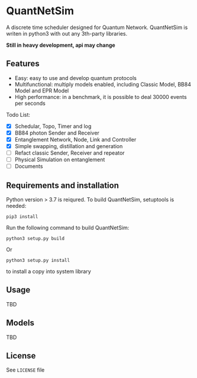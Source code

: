 # QuantNetSim

A discrete time scheduler designed for Quantum Network. QuantNetSim is writen in python3 with out any 3th-party libraries.

**Still in heavy development, api may change**

## Features
* Easy: easy to use and develop quantum protocols
* Multifunctional: multiply models enabled, including Classic Model, BB84 Model and EPR Model
* High performance: in a benchmark, it is possible to deal 30000 events per seconds

Todo List:
- [x] Schedular, Topo, Timer and log
- [x] BB84 photon Sender and Receiver
- [x] Entanglement Network, Node, Link and Controller
- [x] Simple swapping, distillation and generation
- [ ] Refact classic Sender, Receiver and repeator
- [ ] Physical Simulation on entanglement
- [ ] Documents 

## Requirements and installation
Python version > 3.7 is reiqured. To build QuantNetSim, setuptools is needed:
```
pip3 install
```

Run the following command to build QuantNetSim:
```
python3 setup.py build
```
Or
```
python3 setup.py install
```
to install a copy into system library

## Usage
TBD

## Models
TBD

## License
See `LICENSE` file